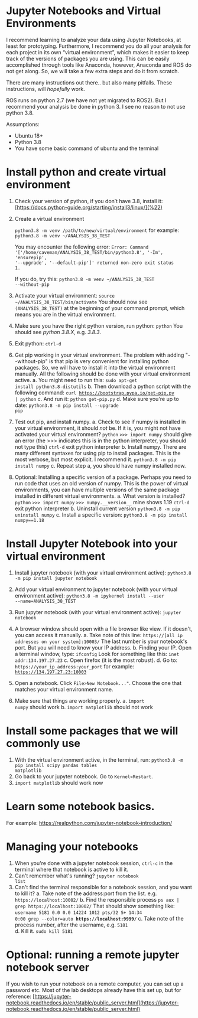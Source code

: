 # Jupyter Notebooks and Virtual Environments
I recommend learning to analyze your data using Jupyter Notebooks, at least for prototyping. Furthermore, I recommend you do all your analysis for each project in its own “virtual environment”, which makes it easier to keep track of the versions of packages you are using. This can be easily accomplished through tools like Anaconda, however, Anaconda and ROS do not get along. So, we will take a few extra steps and do it from scratch.

There are many instructions out there.. but also many pitfalls. These instructions, will _hopefully_ work.

ROS runs on python 2.7 (we have not yet migrated to ROS2). But I recommend your analysis be done in python 3. I see no reason to not use python 3.8.

Assumptions:
* Ubuntu 18+
* Python 3.8
* You have some basic command of ubuntu and the terminal

# Install python and create virtual environment

1. Check your version of python, if you don’t have 3.8, install it: [https://docs.python-guide.org/starting/install3/linux/](%22)

 
2. Create a virtual environment

   <code>python3.8 -m venv /path/to/new/virtual/environment</code>
  for example:
  <code>python3.8 -m venv ~/ANALYSIS_38_TEST</code>
  
    You may encounter the following error:
   <code>Error: Command '['/home/caveman/ANALYSIS_38_TEST/bin/python3.8', '-Im', 'ensurepip', '--upgrade', '--default-pip']' returned non-zero exit status 1.</code>

    If you do, try this:
    <code>python3.8 -m venv ~/ANALYSIS_38_TEST --without-pip</code>

3. Activate your virtual environment:
	<code>source ~/ANALYSIS_38_TEST/bin/activate</code>
	You should now see <code>(ANALYSIS_38_TEST)</code> at the beginning of your command prompt, which means you are in the virtual environment. 

4. Make sure you have the right python version, run python:
	<code>python</code>
	You should see _python 3.8.X_, e.g. _3.8.3_. 
	
5. Exit python:
	<code>ctrl-d</code>

6. Get pip working in your virtual environment. The problem with adding "--without-pip" is that pip is very convenient for installing python packages. So, we will have to install it into the virtual environment manually. All the following should be done with your virtual environment active.
	a. You might need to run this: 
	<code>sudo apt-get install python3.8-distutils</code>
	b. Then download a python script with the following command:
	<code>curl https://bootstrap.pypa.io/get-pip.py | python</code>
	c. And run it:
	<code>python get-pip.py</code>
	d. Make sure you're up to date:
	<code>python3.8 -m pip install --upgrade pip</code>

7. Test out pip, and install numpy.
	a. Check to see if numpy is installed in your virtual environment, it should *not* be. If it is, you might not have activated your virtual environment?
	<code>python</code> 
	<code>>>> import numpy</code> should give an error (the >>> indicates this is in the python interpreter, you should not type this)
	<code>ctrl-d</code> exit python interpreter
	b. Install numpy. There are many different syntaxes for using pip to install packages. This is the most verbose, but most explicit. I recommend it.
	<code>python3.8 -m pip install numpy</code>
	c. Repeat step a, you should have numpy installed now. 

8. Optional: Installing a specific version of a package. Perhaps you need to run code that uses an old version of numpy. This is the power of virtual environments, you can have multiple versions of the same package installed in different virtual environments. 
   a. What version is installed?
   <code>python</code>
   <code>>>> import numpy</code>
   <code>>>> numpy.&#95;&#95;version__</code> mine shows 1.19
   <code>ctrl-d</code> exit python interpreter
   b. Uninstall current version
	<code>python3.8 -m pip uninstall numpy</code>
   c. Install a specific version:
   <code>python3.8 -m pip install numpy==1.18</code>

# Install Jupyter Notebook into your virtual environment
1. Install jupyter notebook (with your virtual environment active):
<code>python3.8 -m pip install jupyter notebook</code>

2. Add your virtual environment to jupyter notebook (with your virtual environment active):
<code>python3.8 -m ipykernel install --user --name=ANALYSIS_38_TEST</code>

3. Run jupyter notebook (with your virtual environment active):
<code>jupyter notebook</code>

4. A browser window should open with a file browser like view. If it doesn't, you can access it manually.
a. Take note of this line:
<code>https://[all ip addresses on your system]:10003/</code> The last number is your notebook's port. But you will need to know your IP address. 
b. Finding your IP. Open a terminal window, type:
<code>ifconfig</code>
Look for something like this: <code>inet addr:134.197.27.23</code>
c. Open firefox (it is the most robust).
d. Go to:
<code>https://your_ip_address:your_port</code>
for example:
<code>https://134.197.27.23:10003</code>
	
5. Open a notebook. Click <code>File>New Notebook..."</code>. Choose the one that matches your virtual environment name.

6. Make sure that things are working properly. 
	a. <code>import numpy</code> should work
	b. <code>import matplotlib</code> should not work
	
# Install some packages that we will commonly use
1. With the virtual environment active, in the terminal, run:
<code>python3.8 -m pip install scipy pandas tables matplotlib</code>
2. Go back to your jupyter notebook. Go to <code>Kernel<Restart</code>. 
3. <code>import matplotlib</code> should work now

# Learn some notebook basics.
For example: https://realpython.com/jupyter-notebook-introduction/

# Managing your notebooks
1. When you're done with a jupyter notebook session, <code>ctrl-c</code> in the terminal where that notebook is active to kill it.
2. Can't remember what's running?
   <code>jupyter notebook list</code>
3. Can't find the terminal responsible for a notebook session, and you want to kill it? 
    a. Take note of the address:port from the list. e.g. <code>https://localhost:10002/</code>
    b. Find the responsible process
    <code>ps aux | grep https://localhost:10002/</code>
    That should show something like:
    <code>username 5181  0.0  0.0  14224  1012 pts/32 S+ 14:34 0:00 grep --color=auto **https://localhost:9999/**</code>
    c. Take note of the process number, after the username, e.g. <code>5181</code>   
    d. Kill it.
    <code>sudo kill 5181</code>
# Optional: running a remote jupyter notebook server

If you wish to run your notebook on a remote computer, you can set up a password etc. Most of the lab desktops already have this set up, but for reference: [https://jupyter-notebook.readthedocs.io/en/stable/public_server.html](https://jupyter-notebook.readthedocs.io/en/stable/public_server.html)

